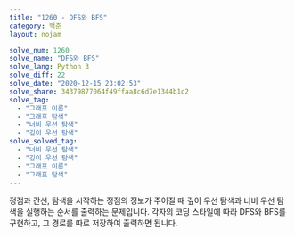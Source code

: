 ```yaml
---
title: "1260 - DFS와 BFS"
category: 백준
layout: nojam

solve_num: 1260
solve_name: "DFS와 BFS"
solve_lang: Python 3
solve_diff: 22
solve_date: "2020-12-15 23:02:53"
solve_share: 34379877064f49ffaa8c6d7e1344b1c2
solve_tag:
  - "그래프 이론"
  - "그래프 탐색"
  - "너비 우선 탐색"
  - "깊이 우선 탐색"
solve_solved_tag:
  - "너비 우선 탐색"
  - "깊이 우선 탐색"
  - "그래프 이론"
  - "그래프 탐색"
---
```


정점과 간선, 탐색을 시작하는 정점의 정보가 주어질 때 깊이 우선 탐색과 너비 우선 탐색을 실행하는 순서를 출력하는 문제입니다. 각자의 코딩 스타일에 따라 DFS와 BFS를 구현하고, 그 경로를 따로 저장하여 출력하면 됩니다.
